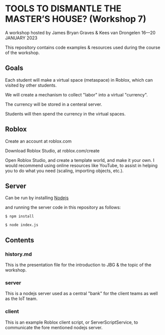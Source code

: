 # TOOLS TO DISMANTLE THE MASTER’S HOUSE? (Workshop 7)

A workshop hosted by James Bryan Graves & Kees van Drongelen 16—20 JANUARY 2023

This repository contains code examples & resources used during the course of the workshop.

## Goals

Each student will make a virtual space (metaspace) in Roblox, which can visited by other students.

We will create a mechanism to collect "labor" into a virtual "currency".

The currency will be stored in a centeral server.

Students will then spend the currency in the virtual spaces.

## Roblox

Create an account at roblox.com

Download Roblox Studio, at roblox.com/create

Open Roblox Studio, and create a template world, and make it your own.  I would recommend using online resources like YouTube, to assist in helping you to do what you need (scaling, importing objects, etc.).

## Server

Can be run by installing [Nodejs](https://nodejs.org/en/)

and running the server code in this repository as follows:

```
$ npm install
```

```
$ node index.js
```

## Contents

### history.md

This is the presentation file for the introduction to JBG & the topic of the workshop.

### server

This is a nodejs server used as a central "bank" for the client teams as well as the IoT team.

### client

This is an example Roblox client script, or ServerScriptService, to communicate the fore mentioned nodejs server.

